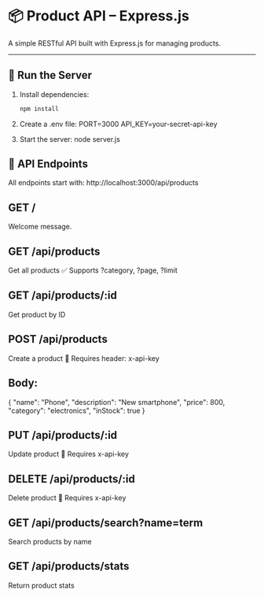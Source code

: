 # 📦 Product API – Express.js

A simple RESTful API built with Express.js for managing products.

---

## 🚀 Run the Server

1. Install dependencies:

   ```bash
   npm install
   
2. Create a .env file:
   PORT=3000
   API_KEY=your-secret-api-key

3. Start the server:
   node server.js

## 🧪 API Endpoints
All endpoints start with:
http://localhost:3000/api/products

## GET /
Welcome message.

## GET /api/products
 Get all products
✅ Supports ?category, ?page, ?limit

## GET /api/products/:id
Get product by ID

## POST /api/products
Create a product
🔐 Requires header: x-api-key

## Body:
{
  "name": "Phone",
  "description": "New smartphone",
  "price": 800,
  "category": "electronics",
  "inStock": true
}

## PUT /api/products/:id
Update product
🔐 Requires x-api-key

## DELETE /api/products/:id
Delete product
🔐 Requires x-api-key

## GET /api/products/search?name=term
Search products by name

## GET /api/products/stats
Return product stats






